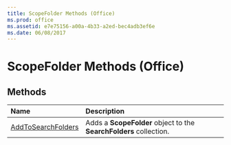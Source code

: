 ```yaml
---
title: ScopeFolder Methods (Office)
ms.prod: office
ms.assetid: e7e75156-a00a-4b33-a2ed-bec4adb3ef6e
ms.date: 06/08/2017
---
```



# ScopeFolder Methods (Office)

## Methods



|**Name**|**Description**|
|:-----|:-----|
|[AddToSearchFolders](scopefolder-addtosearchfolders-method-office.md)|Adds a  **ScopeFolder** object to the **SearchFolders** collection.|

